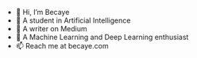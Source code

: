 - 👋 Hi, I’m Becaye
- 👀 A student in Artificial Intelligence
- 🌱 A writer on Medium
- 💞️ A Machine Learning and Deep Learning enthusiast
- 📫 Reach me at becaye.com

<!---
BecayeSoft/BecayeSoft is a ✨ special ✨ repository because its `README.md` (this file) appears on your GitHub profile.
You can click the Preview link to take a look at your changes.
--->
